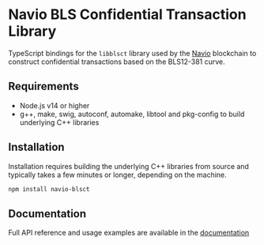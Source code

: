 # Navio BLS Confidential Transaction Library

TypeScript bindings for the `libblsct` library used by the [Navio](https://nav.io/) blockchain to construct confidential transactions based on the BLS12-381 curve.

## Requirements
- Node.js v14 or higher
- g++, make, swig, autoconf, automake, libtool and pkg-config to build underlying C++ libraries

## Installation
Installation requires building the underlying C++ libraries from source and typically takes a few minutes or longer, depending on the machine.

```bash
npm install navio-blsct
```

## Documentation
Full API reference and usage examples are available in the [documentation](https://nav-io.github.io/libblsct-bindings/ts/)

